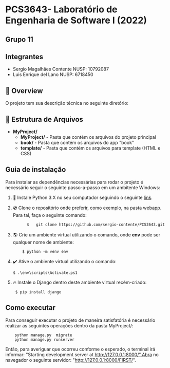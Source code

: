 # PCS3643- Laboratório de Engenharia de Software I (2022)
 ## Grupo 11

 ## Integrantes
- Sergio Magalhães Contente NUSP: 10792087
- Luis Enrique del Lano NUSP: 6718450

## :tada: Overview

O projeto tem sua descrição técnica no seguinte diretório:

## :open_file_folder: Estrutura de Arquivos

- **MyProject/**
  - **MyProject/** - Pasta que contém os arquivos do projeto principal
  - **book/** - Pasta que contém os arquivos do app "book"
  - **template/** - Pasta que contém os arquivos para template (HTML e CSS)

## Guia de instalação

Para instalar as dependências necessárias para rodar o projeto é necessário seguir o seguinte passo-a-passo em um ambitente Windows:

1.  :snake: Instale Python 3.X no seu computador seguindo o seguinte [link](https://www.python.org/downloads/).
2.  :cd: Clone o repositório onde preferir, como exemplo, na pasta webapp. Para tal, faça o seguinte comando:
      ```bash
    		$	git clone https://github.com/sergio-contente/PCS3643.git
3.  :earth_americas: Crie um ambiente virtual utilizando o comando, onde __env__ pode ser qualquer nome de ambiente:

		
			$ python -m venv env

4.  :heavy_check_mark: Ative o ambiente virtual utilizando o comando:
   
	    $ .\env\scripts\Activate.ps1

5. :fire: Instale o Django dentro deste ambiente virtual recém-criado:

		$ pip install django

## Como executar

Para conseguir executar o projeto de maneira satisfatória é necessário realizar as seguintes operações dentro da pasta MyProject/:
```
	python manage.py  migrate
	python manage.py runserver
```

Então, para averiguar que ocorreu conforme o esperado, o terminal irá informar: "Starting development server at http://127.0.0.1:8000/".Abra no navegador o  seguinte servidor: "http://127.0.0.1:8000/FIRST/".
   
	 



<!-- ALL-CONTRIBUTORS-LIST:START - Do not remove or modify this section -->
<!-- prettier-ignore-start -->
<!-- markdownlint-disable -->

<!-- markdownlint-restore -->
<!-- prettier-ignore-end -->

<!-- ALL-CONTRIBUTORS-LIST:END -->
